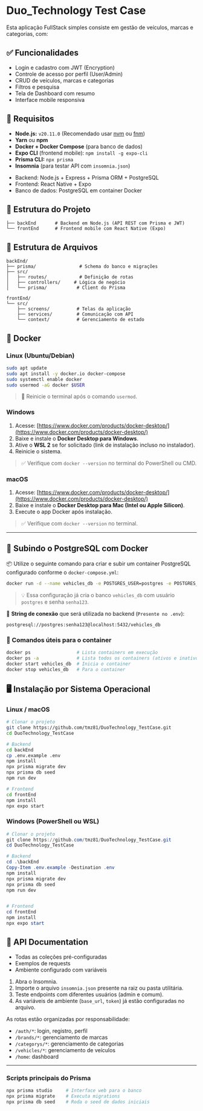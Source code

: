 # Duo_Technology Test Case

Esta aplicação FullStack simples consiste em gestão de veículos, marcas e categorias, com:

## ✅ Funcionalidades

- Login e cadastro com JWT (Encryption)
- Controle de acesso por perfil (User/Admin)
- CRUD de veículos, marcas e categorias
- Filtros e pesquisa
- Tela de Dashboard com resumo
- Interface mobile responsiva

## 🔧 Requisitos

- **Node.js:** `v20.11.0` (Recomendado usar [nvm](https://github.com/nvm-sh/nvm) ou [fnm](https://github.com/Schniz/fnm))
- **Yarn** ou **npm**
- **Docker + Docker Compose** (para banco de dados)
- **Expo CLI** (frontend mobile): `npm install -g expo-cli`
- **Prisma CLI:** `npx prisma`
- **Insomnia** (para testar API com `insomnia.json`)

* Backend: Node.js + Express + Prisma ORM + PostgreSQL
* Frontend: React Native + Expo
* Banco de dados: PostgreSQL em container Docker

## 📁 Estrutura do Projeto

```
├── backEnd       # Backend em Node.js (API REST com Prisma e JWT)
└── frontEnd      # Frontend mobile com React Native (Expo)
```

## 📂 Estrutura de Arquivos

```
backEnd/
├── prisma/                # Schema do banco e migrações
├── src/
│   ├── routes/            # Definição de rotas
│   ├── controllers/     # Lógica de negócio
│   └── prisma/           # Client do Prisma

frontEnd/
└── src/
    ├── screens/          # Telas da aplicação
    ├── services/         # Comunicação com API
    └── context/          # Gerenciamento de estado
```

## 🐳 Docker

### Linux (Ubuntu/Debian)

```bash
sudo apt update
sudo apt install -y docker.io docker-compose
sudo systemctl enable docker
sudo usermod -aG docker $USER
```

> 🔁 Reinicie o terminal após o comando `usermod`.

### Windows

1. Acesse: [https://www.docker.com/products/docker-desktop/](https://www.docker.com/products/docker-desktop/)
2. Baixe e instale o **Docker Desktop para Windows**.
3. Ative o **WSL 2** se for solicitado (link de instalação incluso no instalador).
4. Reinicie o sistema.

> ✅ Verifique com `docker --version` no terminal do PowerShell ou CMD.

### macOS

1. Acesse: [https://www.docker.com/products/docker-desktop/](https://www.docker.com/products/docker-desktop/)
2. Baixe e instale o **Docker Desktop para Mac (Intel ou Apple Silicon)**.
3. Execute o app Docker após instalação.

> ✅ Verifique com `docker --version` no terminal.

---

## 🐘 Subindo o PostgreSQL com Docker

📦 Utilize o seguinte comando para criar e subir um container PostgreSQL configurado conforme o `docker-compose.yml`:

```bash
docker run -d --name vehicles_db -e POSTGRES_USER=postgres -e POSTGRES_PASSWORD=senha123 -e POSTGRES_DB=vehicles_db -p 5432:5432 -v pgdata:/var/lib/postgresql/data postgres:15
```

> 💡 Essa configuração já cria o banco `vehicles_db` com usuário `postgres` e senha `senha123`.

🔗 **String de conexão** que será utilizada no backend (`Presente no .env`):

```
postgresql://postgres:senha123@localhost:5432/vehicles_db
```

### 🔁 Comandos úteis para o container

```bash
docker ps                 # Lista containers em execução
docker ps -a              # Lista todos os containers (ativos e inativos)
docker start vehicles_db  # Inicia o container
docker stop vehicles_db   # Para o container
```

## 🖥️ Instalação por Sistema Operacional

### Linux / macOS

```bash
# Clonar o projeto
git clone https://github.com/tmz81/DuoTechnology_TestCase.git
cd DuoTechnology_TestCase

# Backend
cd backEnd
cp .env.example .env
npm install
npx prisma migrate dev
npx prisma db seed
npm run dev

# Frontend
cd frontEnd
npm install
npx expo start
```

### Windows (PowerShell ou WSL)

```powershell
# Clonar o projeto
git clone https://github.com/tmz81/DuoTechnology_TestCase.git
cd DuoTechnology_TestCase

# Backend
cd .\backEnd
Copy-Item .env.example -Destination .env
npm install
npx prisma migrate dev
npx prisma db seed
npm run dev


# Frontend
cd frontEnd
npm install
npx expo start
```

## 🧪 API Documentation

- Todas as coleções pré-configuradas
- Exemplos de requests
- Ambiente configurado com variáveis

1. Abra o Insomnia.
2. Importe o arquivo `insomnia.json` presente na raiz ou pasta utilitária.
3. Teste endpoints com diferentes usuários (admin e comum).
4. As variáveis de ambiente (`base_url`, `token`) já estão configuradas no arquivo.

As rotas estão organizadas por responsabilidade:

- `/auth/*`: login, registro, perfil
- `/brands/*`: gerenciamento de marcas
- `/categorys/*`: gerenciamento de categorias
- `/vehicles/*`: gerenciamento de veículos
- `/home`: dashboard

---

### Scripts principais do Prisma

```bash
npx prisma studio     # Interface web para o banco
npx prisma migrate    # Executa migrations
npx prisma db seed    # Roda o seed de dados iniciais
```
